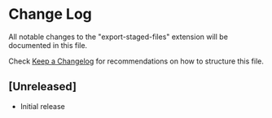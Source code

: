 # Change Log

All notable changes to the "export-staged-files" extension will be documented in this file.

Check [Keep a Changelog](http://keepachangelog.com/) for recommendations on how to structure this file.

## [Unreleased]

- Initial release